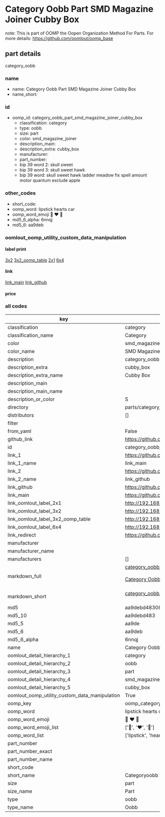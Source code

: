 # Category Oobb Part SMD Magazine Joiner Cubby Box  

note: This is part of OOMP the Oopen Organization Method For Parts. For more details: https://github.com/oomlout/oomp_base

##  part details
  



category_oobb



### name
* name: Category Oobb Part SMD Magazine Joiner Cubby Box
* name_short: 
### id
* oomp_id: category_oobb_part_smd_magazine_joiner_cubby_box
  * classification: category
  * type: oobb
  * size: part
  * color: smd_magazine_joiner
  * description_main: 
  * description_extra: cubby_box
  * manufacturer: 
  * part_number: 
  * bip 39 word 2: skull sweet
  * bip 39 word 3: skull sweet hawk
  * bip 39 word: skull sweet hawk ladder meadow fix spell amount motor quantum exclude apple

### other_codes
* short_code: 
* oomp_word: lipstick hearts car
* oomp_word_emoji :lipstick: :hearts: :car:
* md5_6_alpha: 6nnqj
* md5_6: aa9deb






### oomlout_oomp_utility_custom_data_manipulation
#### label print
[3x2](http://192.168.1.245:1112/?label=oomp%206nnqj)
[3x2_oomp_table](http://192.168.1.108:1112/?label=oomp%206nnqj)
[2x1](http://192.168.1.242:1112/?label=oomp%206nnqj)
[6x4](http://192.168.1.55:1112/?label=oomp%206nnqj)    

#### link

[link_main](https://github.com/oomlout/oomlout_oomp_version_1_messy/tree/main/parts/category_oobb_part_smd_magazine_joiner_cubby_box) [link_github](https://github.com/oomlout/oomlout_oomp_version_1_messy/tree/main/parts/category_oobb_part_smd_magazine_joiner_cubby_box)                             

#### price







### all codes 
| key | value |  
| --- | --- |  
| classification | category |  
| classification_name | Category |  
| color | smd_magazine_joiner |  
| color_name | SMD Magazine Joiner |  
| description | category_oobb |  
| description_extra | cubby_box |  
| description_extra_name | Cubby Box |  
| description_main |  |  
| description_main_name |  |  
| description_or_color | S  |  
| directory | parts/category_oobb_part_smd_magazine_joiner_cubby_box |  
| distributors | [] |  
| filter |  |  
| from_yaml | False |  
| github_link | https://github.com/oomlout/oomlout_oomp_part_src/tree/main/parts/category_oobb_part_smd_magazine_joiner_cubby_box |  
| id | category_oobb_part_smd_magazine_joiner_cubby_box |  
| link_1 | https://github.com/oomlout/oomlout_oomp_version_1_messy/tree/main/parts/category_oobb_part_smd_magazine_joiner_cubby_box |  
| link_1_name | link_main |  
| link_2 | https://github.com/oomlout/oomlout_oomp_version_1_messy/tree/main/parts/category_oobb_part_smd_magazine_joiner_cubby_box |  
| link_2_name | link_github |  
| link_github | https://github.com/oomlout/oomlout_oomp_version_1_messy/tree/main/parts/category_oobb_part_smd_magazine_joiner_cubby_box |  
| link_main | https://github.com/oomlout/oomlout_oomp_version_1_messy/tree/main/parts/category_oobb_part_smd_magazine_joiner_cubby_box |  
| link_oomlout_label_2x1 | http://192.168.1.242:1112/?label=oomp%206nnqj |  
| link_oomlout_label_3x2 | http://192.168.1.245:1112/?label=oomp%206nnqj |  
| link_oomlout_label_3x2_oomp_table | http://192.168.1.108:1112/?label=oomp%206nnqj |  
| link_oomlout_label_6x4 | http://192.168.1.55:1112/?label=oomp%206nnqj |  
| link_redirect | https://github.com/oomlout/oomlout_oomp_version_1_messy/tree/main/parts/category_oobb_part_smd_magazine_joiner_cubby_box |  
| manufacturer |  |  
| manufacturer_name |  |  
| manufacturers | [] |  
| markdown_full | [category_oobb_part_smd_magazine_joiner_cubby_box](none)<br>[](none)<br>[Category Oobb Part Smd Magazine Joiner Cubby Box](none)<br><br> |  
| markdown_short | [category_oobb_part_smd_magazine_joiner_cubby_box](none)<br><br> |  
| md5 | aa9debd483081a256044d7c6d3b6ee56 |  
| md5_10 | aa9debd483 |  
| md5_5 | aa9de |  
| md5_6 | aa9deb |  
| md5_6_alpha | 6nnqj |  
| name | Category Oobb Part SMD Magazine Joiner Cubby Box |  
| oomlout_detail_hierarchy_1 | category |  
| oomlout_detail_hierarchy_2 | oobb |  
| oomlout_detail_hierarchy_3 | part |  
| oomlout_detail_hierarchy_4 | smd_magazine_joiner |  
| oomlout_detail_hierarchy_5 | cubby_box |  
| oomlout_oomp_utility_custom_data_manipulation | True |  
| oomp_key | oomp_category_oobb_part_smd_magazine_joiner_cubby_box |  
| oomp_word | lipstick hearts car |  
| oomp_word_emoji | :lipstick: :hearts: :car: |  
| oomp_word_emoji_list | [':lipstick:', ':hearts:', ':car:'] |  
| oomp_word_list | ['lipstick', 'hearts', 'car'] |  
| part_number |  |  
| part_number_exact |  |  
| part_number_name |  |  
| short_code |  |  
| short_name | Categoryoobb |  
| size | part |  
| size_name | Part |  
| type | oobb |  
| type_name | Oobb |  
